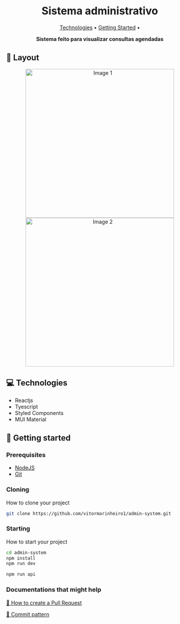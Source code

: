 <h1 align="center" style="font-weight: bold;">Sistema administrativo</h1>

<p align="center">
 <a href="#tech">Technologies</a> • 
 <a href="#started">Getting Started</a> • 
</p>

<p align="center">
    <b>Sistema feito para visualizar consultas agendadas</b>
</p>

<h2 id="layout">🎨 Layout</h2>

<p align="center">
    <img src="./public/assets/voll.png" alt="Image 1" width="400px">
    <img src="./public/assets/voll2.png" alt="Image 2" width="400px">
</p>

<h2 id="tech">💻 Technologies</h2>

- Reactjs
- Tyescript
- Styled Components
- MUI Material

<h2 id="started">🚀 Getting started</h2>

<h3>Prerequisites</h3>

- [NodeJS](https://nodejs.org/en)
- [Git](https://git-scm.com/)

<h3>Cloning</h3>

How to clone your project

```bash
git clone https://github.com/vitormarinheiro1/admin-system.git
```

<h3>Starting</h3>

How to start your project

```bash
cd admin-system
npm install
npm run dev
```

```bash
npm run api
```

<h3>Documentations that might help</h3>

[📝 How to create a Pull Request](https://www.atlassian.com/br/git/tutorials/making-a-pull-request)

[💾 Commit pattern](https://gist.github.com/joshbuchea/6f47e86d2510bce28f8e7f42ae84c716)
